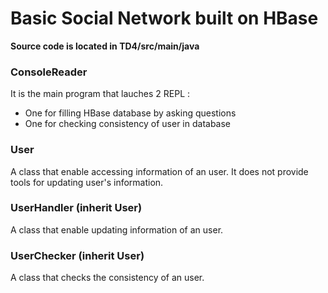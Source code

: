 # Basic Social Network built on HBase

**Source code is located in TD4/src/main/java**

### ConsoleReader 

It is the main program that lauches 2 REPL :
- One for filling HBase database by asking questions
- One for checking consistency of user in database


### User

A class that enable accessing information of an user.
It does not provide tools for updating user's information.


### UserHandler (inherit User)

A class that enable updating information of an user.


### UserChecker (inherit User)

A class that checks the consistency of an user.
